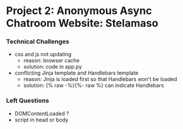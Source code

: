 # Project 2: Anonymous Async Chatroom Website: Stelamaso

### Technical Challenges
- css and js not updating
    - reason: browser cache
    - solution: code in app.py
- conflicting Jinja template and Handlebars template
    - reason: Jinja is loaded first so that Handlebars won't be loaded
    - solution: {% raw -%}{%- raw %} can indicate Handlebars

### Left Questions
- DOMContentLoaded ?
- script in head or body
